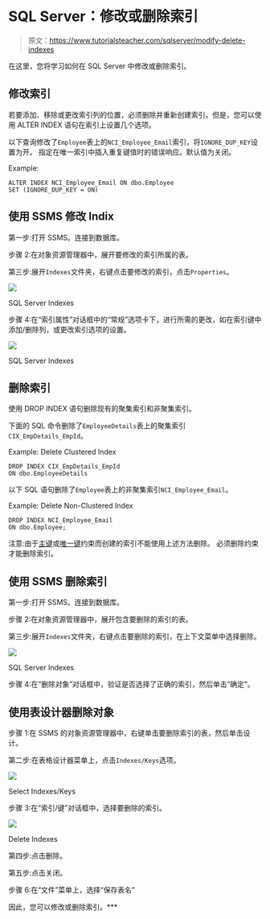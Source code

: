 # SQL Server：修改或删除索引

> 原文：<https://www.tutorialsteacher.com/sqlserver/modify-delete-indexes>

在这里，您将学习如何在 SQL Server 中修改或删除索引。

## 修改索引

若要添加、移除或更改索引列的位置，必须删除并重新创建索引。但是，您可以使用 ALTER INDEX 语句在索引上设置几个选项。

以下查询修改了`Employee`表上的`NCI_Employee_Email`索引，将`IGNORE_DUP_KEY`设置为开。 指定在唯一索引中插入重复键值时的错误响应。默认值为关闭。

Example: 

```
ALTER INDEX NCI_Employee_Email ON dbo.Employee
SET (IGNORE_DUP_KEY = ON) 
```

## 使用 SSMS 修改 Indix

第一步:打开 SSMS。连接到数据库。

步骤 2:在对象资源管理器中，展开要修改的索引所属的表。

第三步:展开`Indexes`文件夹，右键点击要修改的索引，点击`Properties`。

[![](img/12b8704a5dccb61d02f1200383ecfeaa.png)](../../Content/images/sqlserver/index13.png)

SQL Server Indexes



步骤 4:在“索引属性”对话框中的“常规”选项卡下，进行所需的更改，如在索引键中添加/删除列，或更改索引选项的设置。

[![](img/f78ee7e7372b2b921ddcdfd0eafa1653.png)](../../Content/images/sqlserver/index14.png)

SQL Server Indexes



## 删除索引

使用 DROP INDEX 语句删除现有的聚集索引和非聚集索引。

下面的 SQL 命令删除了`EmployeeDetails`表上的聚集索引`CIX_EmpDetails_EmpId`。

Example: Delete Clustered Index 

```
DROP INDEX CIX_EmpDetails_EmpId
ON dbo.EmployeeDetails 
```

以下 SQL 语句删除了`Employee`表上的非聚集索引`NCI_Employee_Email`。

Example: Delete Non-Clustered Index 

```
DROP INDEX NCI_Employee_Email
ON dbo.Employee; 
```

注意:由于[主键](/sqlserver/create-primary-keys)或[唯一键](/sqlserver/unique-key-constraints)约束而创建的索引不能使用上述方法删除。 必须删除约束才能删除索引。

## 使用 SSMS 删除索引

第一步:打开 SSMS。连接到数据库。

步骤 2:在对象资源管理器中，展开包含要删除的索引的表。

第三步:展开`Indexes`文件夹，右键点击要删除的索引，在上下文菜单中选择删除。

[![](img/e2db0deb9ad75269374be90d166aeff8.png)](../../Content/images/sqlserver/index15.png)

SQL Server Indexes



步骤 4:在“删除对象”对话框中，验证是否选择了正确的索引，然后单击“确定”。

## 使用表设计器删除对象

步骤 1:在 SSMS 的对象资源管理器中，右键单击要删除索引的表，然后单击设计。

第二步:在表格设计器菜单上，点击`Indexes/Keys`选项。

[![](img/d64fa624a526271b0b01e1e74ade0323.png)](../../Content/images/sqlserver/indexdesigner.png)

Select Indexes/Keys



步骤 3:在“索引/键”对话框中，选择要删除的索引。

[![](img/5d533d1242f8ac8e82aa0cc41ceeb831.png)](../../Content/images/sqlserver/index16.png)

Delete Indexes



第四步:点击删除。

第五步:点击关闭。

步骤 6:在“文件”菜单上，选择“保存表名”

因此，您可以修改或删除索引。***